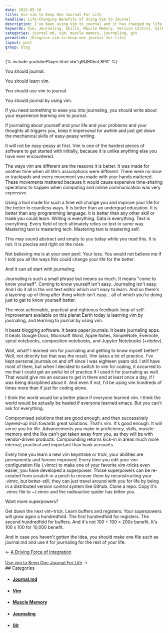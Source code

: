 ```yaml
---
date: 2022-05-10
title: Use vim to Keep One Journal For Life
headline: Life-Changing Benefits of Using Vim to Journal
description: I've been using Vim to journal and it has changed my life. It's difficult to learn, but the skills and muscle memory I've gained are permanent. Writing in Vim has helped me to better understand myself, and I've been able to use version control systems like Github to keep my .vimrc file with me wherever I go. I've also been learning new vim-tricks like buffers and registers to increase my power.
keywords: Vim, Journaling, Skills, Muscle Memory, Version Control, Github, .vimrc, Buffers, Registers, journal.md
categories: journal.md, vim, muscle memory, journaling, git
permalink: /blog/use-vim-to-keep-one-journal-for-life/
layout: post
group: blog
---
```



{% include youtubePlayer.html id="g9QB0bnL8PA" %}

You should journal.

You should learn vim.

You should use vim to journal.

You should journal by using vim.

If you need something to ease you into journaling, you should write about your
experience learning vim to journal.

If journaling about yourself and your life and your problems and your thoughts
all triggers you, keep it impersonal for awhile and just get down the
mechanical skills of easy-peasy writing.

It will not be easy-peasy at first. Vim is one of the hardest pieces of
software to get started with initially, because it is unlike anything else you
have ever encountered.

The ways vim are different are the reasons it is better. It was made for
another time when all life's assumptions were different. There were no mice or
trackpads and every movement you made with your hands mattered. These movements
mattered because it would cause expensive time-sharing operations to happen
when computing and online communication was very expensive.

Using a tool made for such a time will change you and improve your life for the
better in countless ways. It is better than an undergrad education. It is
better than any programming language. It is better than any other skill or
trade you could learn. Writing is everything. Data is everything. Text is
everything. Every field of tech ultimately relies on text in some way.
Mastering text is mastering tech. Mastering text is mastering self.

This may sound abstract and empty to you today while you read this. It is not.
It is precise and right on the nose.

Not believing me is at your own peril. Your loss. You would not believe me if I
told you all the ways this could change your life for the better.

And it can all start with journaling.

Journaling is such a small phrase but means so much. It means "come to know
yourself". Coming to know yourself isn't easy. Journaling isn't easy. And I do
it all in the vim text editor which isn't easy to learn. And so there's a
layering-up of thing after thing which isn't easy... all of which you're doing
just to get to know yourself better.

The most achievable, practical and righteous feedback-loop of self-improvement
available on this planet Earth today is learning vim by journaling, and
learning to journal by using vim.

It beats blogging software. It beats paper journals. It beats journaling apps.
It beats Google Docs, Microsoft Word, Apple Notes, SimpleNote, Evernote, spiral
notebooks, composition notebooks, and Jupyter Notebooks (+nbdev).

Wait, what? I learned vim for journaling and getting to know myself better?
Well, not directly but that was the result. Vim takes a lot of practice. I've
kept personal journals on and off since I was eighteen years old. I still have
most of them, but when I decided to switch to vim for coding, it occurred to me
that I could get an awful lot of practice if I used it for journaling as well.
That would give me an excuse to get in there and at least once a day, if I was
being disciplined about it. And even if not, I'd be using vim hundreds of times
more than if just for coding alone.

I think the world would be a better place if everyone learned vim. I think the
world would be actually be healed if everyone learned emacs. But you can't ask
for everything.

Compromised solutions that are good enough, and then successively layered-up
inch towards great solutions. That's vim. It's good enough. It will serve you
for life. Advancements you make in proficiency, skills, muscle-memory and the
like can't get taken away from you, as they will be with vendor-driven
products. Compounding returns kick-in in areas much more internal, practical
and important than bank accounts.

Every time you learn a new vim keystroke or trick, your abilities are
permanently and forever improved. Every time you edit your vim configuration
file (.vimrc) to make one of your favorite vim-tricks even easier, you have
developed a superpower. Those superpowers can be re-created from scratch in a
pinch to recover them by reconstructing your .vimrc, but better-still, they can
just travel around with you for life by being in a distributed version control
system like Github. Clone a repo. Copy it's .vimrc file to ~/.vimrc and the
radioactive spider has bitten you.

Want more superpowers?

Get down the next vim-trick. Learn buffers and registers. Your superpowers will
grow again a hundredfold. The first hundredfold for registers. The second
hundredfold for buffers. And it's not 100 + 100 = 200x benefit. It's 100 x 100
for 10,000 benefit.

And in case you haven't gotten the idea, you should make one file such as
journal.md and use it for journaling for the rest of your life.

<div class="arrow-links"><div class="post-nav-prev"><span class="arrow">&larr;&nbsp;</span><a href="/blog/a-driving-force-of-integration/">A Driving Force of Integration</a></div> &nbsp; <div class="post-nav-next"><a href="/blog/use-vim-to-keep-one-journal-for-life/">Use vim to Keep One Journal For Life</a><span class="arrow">&nbsp;&rarr;</span></div></div>
## Categories

<ul>
<li><h4><a href='/journal-md/'>Journal.md</a></h4></li>
<li><h4><a href='/vim/'>Vim</a></h4></li>
<li><h4><a href='/muscle-memory/'>Muscle Memory</a></h4></li>
<li><h4><a href='/journaling/'>Journaling</a></h4></li>
<li><h4><a href='/git/'>Git</a></h4></li></ul>